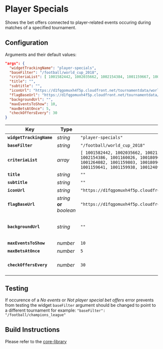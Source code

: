 # Player Specials

Shows the bet offers connected to player-related events occuring during matches of a specified tournament.

## Configuration

Arguments and their default values:

```json
"args": {
  "widgetTrackingName": "player-specials",
  "baseFilter": "/football/world_cup_2018",
  "criteriaList": [ 1001582442, 1002035662, 1002154384, 1001159667, 1001240968, 1002154385, 1001240969, 1002154386, 1001160026, 1001809659, 1002154388, 1001159997, 1001159730, 1001482031, 1001264082, 1001159803, 1001809665, 1002154387, 1002899077, 1001326634, 1001326635, 1001159641, 1001159938, 1001240965, 1002899070, 1001159641, 1001638881, 1002899071 ],
  "title": "",
  "subtitle": "",
  "iconUrl": "https://d1fqgomuxh4f5p.cloudfront.net/tournamentdata/worldcup2018/icons/world_cup_2018.svg",
  "flagBaseUrl": "https://d1fqgomuxh4f5p.cloudfront.net/tournamentdata/worldcup2018/icons/",
  "backgroundUrl": "",
  "maxEventsToShow": 10,
  "maxBetsAtOnce": 5,
  "checkOffersEvery": 30
}
```

| Key | Type | Default Value | Description |
| --- | --- | --- | --- |
| **`widgetTrackingName`** | _string_ | `"player-specials"` | tracking name to identify the widget for analytics purposes |
| **`baseFilter`** | _string_ | `"/football/world_cup_2018"` | url filter path to tournament |
| **`criteriaList`** | _array_ | `[ 1001582442, 1002035662, 1002154384, 1001159667, 1001240968, 1002154385, 1001240969, 1002154386, 1001160026, 1001809659, 1002154388, 1001159997, 1001159730, 1001482031, 1001264082, 1001159803, 1001809665, 1002154387, 1002899077, 1001326634, 1001326635, 1001159641, 1001159938, 1001240965, 1002899070, 1001159641, 1001638881, 1002899071 ]` | criteria ids to display |
| **`title`** | _string_ | `""` | if blank the default title `"World cup 2018"` will be displayed |
| **`subtitle`** | _string_ | `""` | if blank the default subtitle `"player specials"` will be displayed |
| **`iconUrl`** | _string_ |`"https://d1fqgomuxh4f5p.cloudfront.net/tournamentdata/worldcup2018/icons/world_cup_2018.svg"` | absolute url to a directory containing a custom icon |
| **`flagBaseUrl`** | _string_ **or** _boolean_ | `"https://d1fqgomuxh4f5p.cloudfront.net/tournamentdata/worldcup2018/icons/"` | absolute url pointing to a directory containing flags of all competitors, set to empty string or false if no flags are to be displayed |
| **`backgroundUrl`** | _string_ | `""` | absolute url pointing to a file that should be used as a background, if empty string then `"https://d1fqgomuxh4f5p.cloudfront.net/tournamentdata/worldcup2018/overview-bw-bg-mobile.jpg"` the default background will be displayed |
| **`maxEventsToShow`** | _number_ | `10` | number of events from the specific tournament to lookup |
| **`maxBetsAtOnce`** | _number_ | `5` | how many bet offers should be displayed at once |
| **`checkOffersEvery`**   | _number_ | `30` | (in seconds) how often to check for changes in betoffers and event info **note** this will make network requests so short intervals should be used with caution for performance reasons |

## Testing

If occurence of a _No events_ or _Not player special bet offers_ error prevents from testing the widget `baseFilter` argument should be changed to point to a different tournament for example: `"baseFilter": "/football/champions_league"`

## Build Instructions

Please refer to the [core-library](https://github.com/kambi-sportsbook-widgets/widget-core-library)
